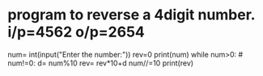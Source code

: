 # program to reverse a 4digit number. i/p=4562 o/p=2654
num= int(input("Enter the number:"))
rev=0
print(num)
while num>0: # num!=0:
    d= num%10
    rev= rev*10+d
    num//=10
print(rev)

